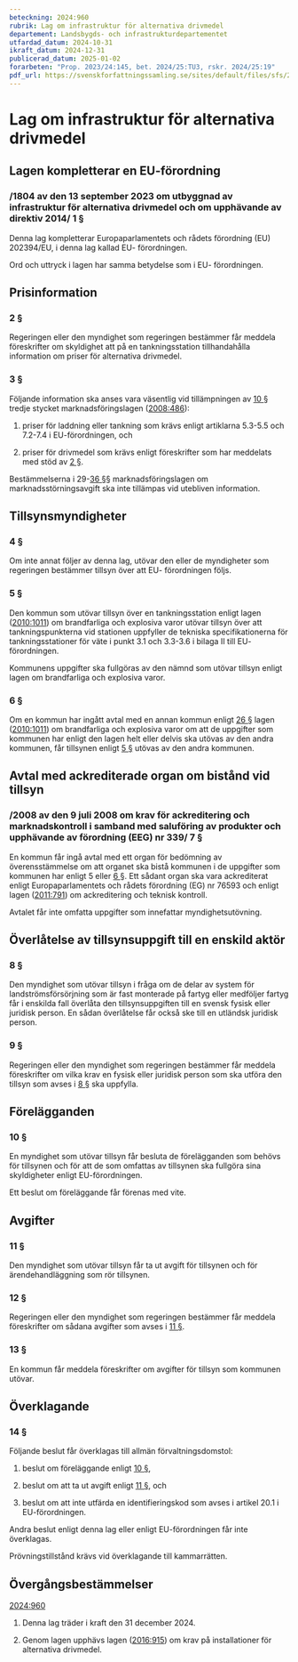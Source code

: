 ```yaml
---
beteckning: 2024:960
rubrik: Lag om infrastruktur för alternativa drivmedel
departement: Landsbygds- och infrastrukturdepartementet
utfardad_datum: 2024-10-31
ikraft_datum: 2024-12-31
publicerad_datum: 2025-01-02
forarbeten: "Prop. 2023/24:145, bet. 2024/25:TU3, rskr. 2024/25:19"
pdf_url: https://svenskforfattningssamling.se/sites/default/files/sfs/2024-10/SFS2024-960.pdf
---
```


# Lag om infrastruktur för alternativa drivmedel

## Lagen kompletterar en EU-förordning

### /1804 av den 13 september 2023 om utbyggnad av infrastruktur för alternativa drivmedel och om upphävande av direktiv 2014/ 1 §

Denna lag kompletterar Europaparlamentets och rådets förordning (EU) 202394/EU, i denna lag kallad EU- förordningen.

Ord och uttryck i lagen har samma betydelse som i EU- förordningen.

## Prisinformation

### 2 §

Regeringen eller den myndighet som regeringen bestämmer får meddela föreskrifter om skyldighet att på en tankningsstation tillhandahålla information om priser för alternativa drivmedel.

### 3 §

Följande information ska anses vara väsentlig vid tillämpningen av [10 §](#10) tredje stycket marknadsföringslagen ([2008:486](https://selex.se/eli/sfs/2008/486)):

1. priser för laddning eller tankning som krävs enligt artiklarna 5.3-5.5 och 7.2-7.4 i EU-förordningen, och

2. priser för drivmedel som krävs enligt föreskrifter som har meddelats med stöd av [2 §](#2).

Bestämmelserna i 29-[36 §](#36)§ marknadsföringslagen om marknadsstörningsavgift ska inte tillämpas vid utebliven information.

## Tillsynsmyndigheter

### 4 §

Om inte annat följer av denna lag, utövar den eller de myndigheter som regeringen bestämmer tillsyn över att EU- förordningen följs.

### 5 §

Den kommun som utövar tillsyn över en tankningsstation enligt lagen ([2010:1011](https://selex.se/eli/sfs/2010/1011)) om brandfarliga och explosiva varor utövar tillsyn över att tankningspunkterna vid stationen uppfyller de tekniska specifikationerna för tankningsstationer för väte i punkt 3.1 och 3.3-3.6 i bilaga II till EU- förordningen.

Kommunens uppgifter ska fullgöras av den nämnd som utövar tillsyn enligt lagen om brandfarliga och explosiva varor.

### 6 §

Om en kommun har ingått avtal med en annan kommun enligt [26 §](#26) lagen ([2010:1011](https://selex.se/eli/sfs/2010/1011)) om brandfarliga och explosiva varor om att de uppgifter som kommunen har enligt den lagen helt eller delvis ska utövas av den andra kommunen, får tillsynen enligt [5 §](#5) utövas av den andra kommunen.

## Avtal med ackrediterade organ om bistånd vid tillsyn

### /2008 av den 9 juli 2008 om krav för ackreditering och marknadskontroll i samband med saluföring av produkter och upphävande av förordning (EEG) nr 339/ 7 §

En kommun får ingå avtal med ett organ för bedömning av överensstämmelse om att organet ska bistå kommunen i de uppgifter som kommunen har enligt 5 eller [6 §](#6). Ett sådant organ ska vara ackrediterat enligt Europaparlamentets och rådets förordning (EG) nr 76593 och enligt lagen ([2011:791](https://selex.se/eli/sfs/2011/791)) om ackreditering och teknisk kontroll.

Avtalet får inte omfatta uppgifter som innefattar myndighetsutövning.

## Överlåtelse av tillsynsuppgift till en enskild aktör

### 8 §

Den myndighet som utövar tillsyn i fråga om de delar av system för landströmsförsörjning som är fast monterade på fartyg eller medföljer fartyg får i enskilda fall överlåta den tillsynsuppgiften till en svensk fysisk eller juridisk person. En sådan överlåtelse får också ske till en utländsk juridisk person.

### 9 §

Regeringen eller den myndighet som regeringen bestämmer får meddela föreskrifter om vilka krav en fysisk eller juridisk person som ska utföra den tillsyn som avses i [8 §](#8) ska uppfylla.

## Förelägganden

### 10 §

En myndighet som utövar tillsyn får besluta de förelägganden som behövs för tillsynen och för att de som omfattas av tillsynen ska fullgöra sina skyldigheter enligt EU-förordningen.

Ett beslut om föreläggande får förenas med vite.

## Avgifter

### 11 §

Den myndighet som utövar tillsyn får ta ut avgift för tillsynen och för ärendehandläggning som rör tillsynen.

### 12 §

Regeringen eller den myndighet som regeringen bestämmer får meddela föreskrifter om sådana avgifter som avses i [11 §](#11).

### 13 §

En kommun får meddela föreskrifter om avgifter för tillsyn som kommunen utövar.

## Överklagande

### 14 §

Följande beslut får överklagas till allmän förvaltningsdomstol:

1. beslut om föreläggande enligt [10 §](#10),

2. beslut om att ta ut avgift enligt [11 §](#11), och

3. beslut om att inte utfärda en identifieringskod som avses i artikel 20.1 i EU-förordningen.

Andra beslut enligt denna lag eller enligt EU-förordningen får inte överklagas.

Prövningstillstånd krävs vid överklagande till kammarrätten.

## Övergångsbestämmelser

[2024:960](https://selex.se/eli/sfs/2024/960)

1. Denna lag träder i kraft den 31 december 2024.

2. Genom lagen upphävs lagen ([2016:915](https://selex.se/eli/sfs/2016/915)) om krav på installationer för alternativa drivmedel.